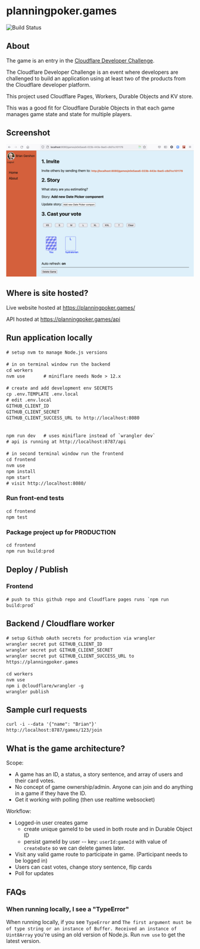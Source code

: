# planningpoker.games

![Build Status](https://github.com/briangershon/planning-poker/workflows/Continuous%20Integration/badge.svg)

## About

The game is an entry in the [Cloudflare Developer Challenge](https://challenge.developers.cloudflare.com).

The Cloudflare Developer Challenge is an event where developers are challenged to build an application using at least two of the products from the Cloudflare developer platform.

This project used Cloudflare Pages, Workers, Durable Objects and KV store.

This was a good fit for Cloudflare Durable Objects in that each game manages game state and state for multiple players.

## Screenshot

![Planning Poker screenshot](planning-poker-screenshot.png?raw=true)

## Where is site hosted?

Live website hosted at <https://planningpoker.games/>

API hosted at <https://planningpoker.games/api>

## Run application locally

    # setup nvm to manage Node.js versions

    # in on terminal window run the backend
    cd workers
    nvm use       # miniflare needs Node > 12.x

    # create and add development env SECRETS
    cp .env.TEMPLATE .env.local
    # edit .env.local
    GITHUB_CLIENT_ID
    GITHUB_CLIENT_SECRET
    GITHUB_CLIENT_SUCCESS_URL to http://localhost:8080


    npm run dev   # uses miniflare instead of `wrangler dev`
    # api is running at http://localhost:8787/api

    # in second terminal window run the frontend
    cd frontend
    nvm use
    npm install
    npm start
    # visit http://localhost:8080/

### Run front-end tests

    cd frontend
    npm test

### Package project up for PRODUCTION

    cd frontend
    npm run build:prod

## Deploy / Publish

### Frontend

    # push to this github repo and Cloudflare pages runs `npm run build:prod`

## Backend / Cloudflare worker

    # setup Github oAuth secrets for production via wrangler
    wrangler secret put GITHUB_CLIENT_ID
    wrangler secret put GITHUB_CLIENT_SECRET
    wrangler secret put GITHUB_CLIENT_SUCCESS_URL to https://planningpoker.games

    cd workers
    nvm use
    npm i @cloudflare/wrangler -g
    wrangler publish

## Sample curl requests

    curl -i --data '{"name": "Brian"}' http://localhost:8787/games/123/join

## What is the game architecture?

Scope:

- A game has an ID, a status, a story sentence, and array of users and their card votes.
- No concept of game ownership/admin. Anyone can join and do anything in a game if they have the ID.
- Get it working with polling (then use realtime websocket)

Workflow:

- Logged-in user creates game
  - create unique gameId to be used in both route and in Durable Object ID
  - persist gameId by user -- key: `userId:gameId` with value of `createDate` so we can delete games later.
- Visit any valid game route to participate in game. (Participant needs to be logged in)
- Users can cast votes, change story sentence, flip cards
- Poll for updates

## FAQs

### When running locally, I see a "TypeError"

When running locally, if you see `TypeError` and `The first argument must be of type string or an instance of Buffer. Received an instance of Uint8Array` you're using an old version of Node.js. Run `nvm use` to get the latest version.
